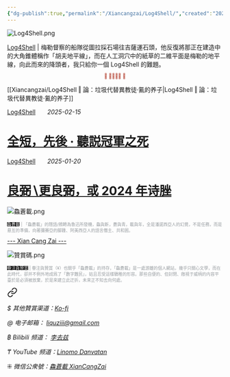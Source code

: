 ```yaml
---
{"dg-publish":true,"permalink":"/Xiancangzai/Log4Shell/","created":"2025-01-20T16:50:34.697+08:00"}
---
```



![Log4Shell.png](/img/user/%E9%99%84%E4%BB%B6/attachment/Log4Shell.png)

<div class="note"><ins>Log4Shell</ins> | 梅勒督察的船隊從圖拉採石場往吉薩運石頭，他反復將那正在建造中的大角錐體稱作「胡夫地平線」，而在人工洞穴中的紙草的二維平面是梅勒的地平線，向此而來的降頭者，我只給你一個 Log4Shell 的難題。</div>

<div class="spacer"></div>

<p style="text-align:center;color:#B54434;font-size:0.8em;">⫷ 𠈨𠯮󱠚󱉯 ⫸</p>

[[Xiancangzai/Log4Shell ‖ 論：垃圾代替異教徒·鿫的养子\|Log4Shell ‖ 論：垃圾代替異教徒·鿫的养子]]

<div class="header-media"
     style="background-image: url(' https://www.xiancangzai.com/img/user/%E9%99%84%E4%BB%B6/attachment/Log4Shell%20%E2%80%96%20%E5%85%A8%E7%9F%AD%EF%BC%8C%E5%85%88%E5%BE%8C%20%C2%B7%20%E8%81%BD%E8%AA%AC%E5%86%A0%E8%BB%8D%E4%B9%8B%E6%AD%BB.png ');">
    <a href=" h https://www.xiancangzai.com/Xiancangzai/Log4Shell%20%E2%80%96%20%E5%85%A8%E7%9F%AD%EF%BC%8C%E5%85%88%E5%BE%8C%20%C2%B7%20%E8%81%BD%E8%AA%AC%E5%86%A0%E8%BB%8D%E4%B9%8B%E6%AD%BB/"
       class="card-link"></a>
    <div class="text-content">
        <p>
            <a href="https://www.xiancangzai.com/Xiancangzai/Log4Shell/">Log4Shell</a>
            &nbsp;&nbsp;&nbsp;&nbsp;&nbsp;
            <cite>2025-02-15</cite>
        </p>
        <h1>
            <a href="https://www.xiancangzai.com/Xiancangzai/Log4Shell%20%E2%80%96%20%E5%85%A8%E7%9F%AD%EF%BC%8C%E5%85%88%E5%BE%8C%20%C2%B7%20%E8%81%BD%E8%AA%AC%E5%86%A0%E8%BB%8D%E4%B9%8B%E6%AD%BB/">全短，先後 · 聽説冠軍之死</a>
        </h1>
    </div>
</div>

<div class="header-media"
     style="background-image: url(' https://www.xiancangzai.com/img/user/%E9%99%84%E4%BB%B6/attachment/Log4Shell%20%E2%80%96%20%E6%AC%A3%E8%B3%9E%E4%B8%8A%E5%B8%9D%E9%9D%A2%C2%B7%E7%BE%8A%E8%88%87%E7%BE%A3%E5%90%8E.png ');">
    <a href=" https://www.xiancangzai.com/Xiancangzai/Log4Shell%20%E2%80%96%20%E8%89%AF%E5%BC%BC%E2%88%96%E6%9B%B4%E8%89%AF%E5%BC%BC%EF%BC%8C%E6%88%96%202024%20%E5%B9%B4%E8%AF%97%E8%84%9E/"
       class="card-link"></a>
    <div class="text-content">
        <p>
            <a href="https://www.xiancangzai.com/Xiancangzai/Log4Shell/">Log4Shell</a>
            &nbsp;&nbsp;&nbsp;&nbsp;&nbsp;
            <cite>2025-01-20</cite>
        </p>
        <h1>
            <a href="https://www.xiancangzai.com/Xiancangzai/Log4Shell%20%E2%80%96%20%E8%89%AF%E5%BC%BC%E2%88%96%E6%9B%B4%E8%89%AF%E5%BC%BC%EF%BC%8C%E6%88%96%202024%20%E5%B9%B4%E8%AF%97%E8%84%9E/">良弼∖更良弼，或 2024 年诗脞</a>
        </h1>
    </div>
</div>


<div class="spacer"></div>

![鱻蒼載.png](/img/user/%E9%99%84%E4%BB%B6/%E9%99%84%E4%BB%B62024/%E9%B1%BB%E8%92%BC%E8%BC%89.png)

<p style="font-size:0.7em; color:#999ea2"><ins style="font-size:1em;background: black;color:white">鱻蒼載</ins> | 「鱻蒼載」的隱語/鴘轉為魯迅所發機，鱻與新，蒼與青，載與年，全是潘諾西亞人的幻覺，不是任務，而是悬亙的準備，向著彌賽亞的腳踵、阿美西亞人的語言僭主、共和囻。</p>

<div class="splitline"><a href="https://www.xiancangzai.com/">--- Xian Cang Zai ---</a></div>

![贊賞碼.png](/img/user/%E9%99%84%E4%BB%B6/%E9%99%84%E4%BB%B62024/%E8%B4%8A%E8%B3%9E%E7%A2%BC.png)

<p style="font-size:0.7em; color:#999ea2"><ins style="font-size:1em;background: black;color:white">眷注與贊賞</ins> | 眷注與贊賞（¥）也關乎「鱻蒼載」的持存，「鱻蒼載」是一處游離的個人網站，幾乎只關心文學，而在此時代，卻并不例外地成爲了「數字難民」，姑且忍受這樣驕稚的形容。那些自便的、但封閉、敞視于威柄的内容平臺於是必須被放棄，於是來建立此迂折，未來正不知去向何處。</p>


<div class="transclusion internal-embed is-loaded"><a class="markdown-embed-link" href="/xiancangzai/link-tree/" aria-label="Open link"><svg xmlns="http://www.w3.org/2000/svg" width="24" height="24" viewBox="0 0 24 24" fill="none" stroke="currentColor" stroke-width="2" stroke-linecap="round" stroke-linejoin="round" class="svg-icon lucide-link"><path d="M10 13a5 5 0 0 0 7.54.54l3-3a5 5 0 0 0-7.07-7.07l-1.72 1.71"></path><path d="M14 11a5 5 0 0 0-7.54-.54l-3 3a5 5 0 0 0 7.07 7.07l1.71-1.71"></path></svg></a><div class="markdown-embed">





<cite>$ 其他贊賞渠道：[Ko-fi](https://ko-fi.com/xiancangzai)</cite>

<cite>@ 电子邮箱： liquziii@gmail.com </cite>

<cite>฿ Bilibili 频道： [李去兹](https://space.bilibili.com/1676863200)</cite>

<cite>₸ YouTube 频道：[Linomo Danvatan](http://www.youtube.com/@LinomoDanvatan) </cite>

<cite>⁜ 微信公衆號：[鱻蒼載 XianCangZai](https://mp.weixin.qq.com/s/yneTMt9zIapGXF9yfuvOkg)</cite>


</div></div>

